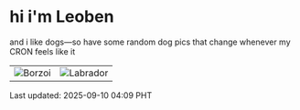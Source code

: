 # hi i'm Leoben

and i like dogs—so have some random dog pics that change whenever my CRON feels like it

|  |  |
|--------|----------|
| ![Borzoi](https://random-dog-vercel.vercel.app/api/random-borzoi?v=1757448571) | ![Labrador](https://random-dog-vercel.vercel.app/api/random-labrador?v=1757448571) |

Last updated: 2025-09-10 04:09 PHT
